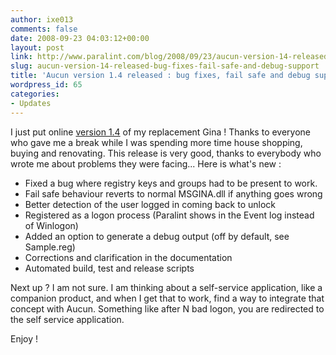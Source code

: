 ```yaml
---
author: ixe013
comments: false
date: 2008-09-23 04:03:12+00:00
layout: post
link: http://www.paralint.com/blog/2008/09/23/aucun-version-14-released-bug-fixes-fail-safe-and-debug-support/
slug: aucun-version-14-released-bug-fixes-fail-safe-and-debug-support
title: 'Aucun version 1.4 released : bug fixes, fail safe and debug support'
wordpress_id: 65
categories:
- Updates
---
```


I just put online [version 1.4](http://www.paralint.com/projects/aucun/index.html#Download) of my replacement Gina ! Thanks to everyone who gave me a break while I was spending more time house shopping, buying and renovating. This release is very good, thanks to everybody who wrote me about problems they were facing... Here is what's new :

  * Fixed a bug where registry keys and groups had to be present to work.  
  * Fail safe behaviour reverts to normal MSGINA.dll if anything goes wrong  
  * Better detection of the user logged in coming back to unlock 
  * Registered as a logon process (Paralint shows in the Event log instead of Winlogon)  
  * Added an option to generate a debug output (off by default, see Sample.reg)  
  * Corrections and clarification in the documentation  
  * Automated build, test and release scripts 

Next up ? I am not sure. I am thinking about a self-service application, like a companion product, and when I get that to work, find a way to integrate that concept with Aucun. Something like after N bad logon, you are redirected to the self service application.

Enjoy !
